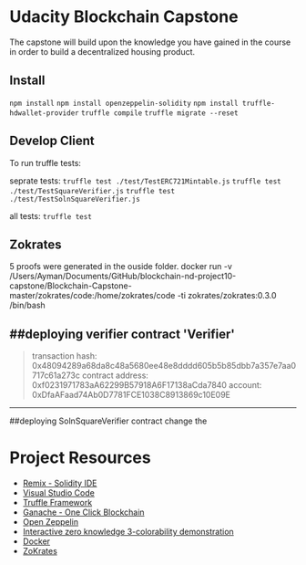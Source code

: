 # Udacity Blockchain Capstone

The capstone will build upon the knowledge you have gained in the course in order to build a decentralized housing product. 

## Install
`npm install`
`npm install openzeppelin-solidity`
`npm install truffle-hdwallet-provider`
`truffle compile`
`truffle migrate --reset`

## Develop Client

To run truffle tests:

seprate tests:
`truffle test ./test/TestERC721Mintable.js`
`truffle test ./test/TestSquareVerifier.js`
`truffle test ./test/TestSolnSquareVerifier.js`

all tests:
`truffle test`

## Zokrates
5 proofs were generated in the ouside folder.
docker run -v /Users/Ayman/Documents/GitHub/blockchain-nd-project10-capstone/Blockchain-Capstone-master/zokrates/code:/home/zokrates/code -ti zokrates/zokrates:0.3.0 /bin/bash

##deploying verifier contract
'Verifier'
   --------------------
   > transaction hash:    0x48094289a68da8c48a5680ee48e8dddd605b5b85dbb7a357e7aa0717c61a273c
   > contract address:    0xf0231971783aA62299B57918A6F17138aCda7840
   > account:             0xDfaAFaad74Ab0D7781FCE1038C8913869c10E09E
   --------------------
##deploying SolnSquareVerifier contract
change the 


# Project Resources

* [Remix - Solidity IDE](https://remix.ethereum.org/)
* [Visual Studio Code](https://code.visualstudio.com/)
* [Truffle Framework](https://truffleframework.com/)
* [Ganache - One Click Blockchain](https://truffleframework.com/ganache)
* [Open Zeppelin ](https://openzeppelin.org/)
* [Interactive zero knowledge 3-colorability demonstration](http://web.mit.edu/~ezyang/Public/graph/svg.html)
* [Docker](https://docs.docker.com/install/)
* [ZoKrates](https://github.com/Zokrates/ZoKrates)
